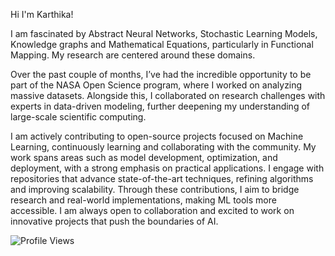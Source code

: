 Hi I'm Karthika!

I am fascinated by Abstract Neural Networks, Stochastic Learning Models, Knowledge graphs and Mathematical Equations, particularly in Functional Mapping. My research are centered around these domains.

Over the past couple of months, I’ve had the incredible opportunity to be part of the NASA Open Science program, where I worked on analyzing massive datasets. Alongside this, I collaborated on research challenges with experts in data-driven modeling, further deepening my understanding of large-scale scientific computing. 


I am actively contributing to open-source projects focused on Machine Learning, continuously learning and collaborating with the community. My work spans areas such as model development, optimization, and deployment, with a strong emphasis on practical applications. I engage with repositories that advance state-of-the-art techniques, refining algorithms and improving scalability. Through these contributions, I aim to bridge research and real-world implementations, making ML tools more accessible. I am always open to collaboration and excited to work on innovative projects that push the boundaries of AI.

![Profile Views](https://komarev.com/ghpvc/?username=KarthikaRajagopal44&color=blue)










<!-- Contribution Graph -->







